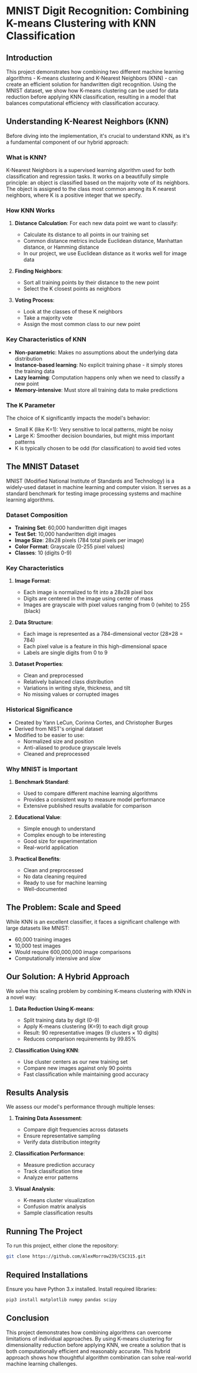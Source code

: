 # MNIST Digit Recognition: Combining K-means Clustering with KNN Classification

## Introduction

This project demonstrates how combining two different machine learning algorithms - K-means clustering and K-Nearest Neighbors (KNN) - can create an efficient solution for handwritten digit recognition. Using the MNIST dataset, we show how K-means clustering can be used for data reduction before applying KNN classification, resulting in a model that balances computational efficiency with classification accuracy.

## Understanding K-Nearest Neighbors (KNN)

Before diving into the implementation, it's crucial to understand KNN, as it's a fundamental component of our hybrid approach:

### What is KNN?

K-Nearest Neighbors is a supervised learning algorithm used for both classification and regression tasks. It works on a beautifully simple principle: an object is classified based on the majority vote of its neighbors. The object is assigned to the class most common among its K nearest neighbors, where K is a positive integer that we specify.

### How KNN Works

1. **Distance Calculation**: For each new data point we want to classify:
   - Calculate its distance to all points in our training set
   - Common distance metrics include Euclidean distance, Manhattan distance, or Hamming distance
   - In our project, we use Euclidean distance as it works well for image data

2. **Finding Neighbors**:
   - Sort all training points by their distance to the new point
   - Select the K closest points as neighbors

3. **Voting Process**:
   - Look at the classes of these K neighbors
   - Take a majority vote
   - Assign the most common class to our new point

### Key Characteristics of KNN

- **Non-parametric**: Makes no assumptions about the underlying data distribution
- **Instance-based learning**: No explicit training phase - it simply stores the training data
- **Lazy learning**: Computation happens only when we need to classify a new point
- **Memory-intensive**: Must store all training data to make predictions

### The K Parameter

The choice of K significantly impacts the model's behavior:

- Small K (like K=1): Very sensitive to local patterns, might be noisy
- Large K: Smoother decision boundaries, but might miss important patterns
- K is typically chosen to be odd (for classification) to avoid tied votes

## The MNIST Dataset

MNIST (Modified National Institute of Standards and Technology) is a widely-used dataset in machine learning and computer vision. It serves as a standard benchmark for testing image processing systems and machine learning algorithms.

### Dataset Composition

- **Training Set**: 60,000 handwritten digit images
- **Test Set**: 10,000 handwritten digit images
- **Image Size**: 28x28 pixels (784 total pixels per image)
- **Color Format**: Grayscale (0-255 pixel values)
- **Classes**: 10 (digits 0-9)

### Key Characteristics

1. **Image Format**:
   - Each image is normalized to fit into a 28x28 pixel box
   - Digits are centered in the image using center of mass
   - Images are grayscale with pixel values ranging from 0 (white) to 255 (black)

2. **Data Structure**:
   - Each image is represented as a 784-dimensional vector (28×28 = 784)
   - Each pixel value is a feature in this high-dimensional space
   - Labels are single digits from 0 to 9

3. **Dataset Properties**:
   - Clean and preprocessed
   - Relatively balanced class distribution
   - Variations in writing style, thickness, and tilt
   - No missing values or corrupted images

### Historical Significance

- Created by Yann LeCun, Corinna Cortes, and Christopher Burges
- Derived from NIST's original dataset
- Modified to be easier to use:
  - Normalized size and position
  - Anti-aliased to produce grayscale levels
  - Cleaned and preprocessed

### Why MNIST is Important

1. **Benchmark Standard**:
   - Used to compare different machine learning algorithms
   - Provides a consistent way to measure model performance
   - Extensive published results available for comparison

2. **Educational Value**:
   - Simple enough to understand
   - Complex enough to be interesting
   - Good size for experimentation
   - Real-world application

3. **Practical Benefits**:
   - Clean and preprocessed
   - No data cleaning required
   - Ready to use for machine learning
   - Well-documented

## The Problem: Scale and Speed

While KNN is an excellent classifier, it faces a significant challenge with large datasets like MNIST:

- 60,000 training images
- 10,000 test images
- Would require 600,000,000 image comparisons
- Computationally intensive and slow

## Our Solution: A Hybrid Approach

We solve this scaling problem by combining K-means clustering with KNN in a novel way:

1. **Data Reduction Using K-means**:
   - Split training data by digit (0-9)
   - Apply K-means clustering (K=9) to each digit group
   - Result: 90 representative images (9 clusters × 10 digits)
   - Reduces comparison requirements by 99.85%

2. **Classification Using KNN**:
   - Use cluster centers as our new training set
   - Compare new images against only 90 points
   - Fast classification while maintaining good accuracy

## Results Analysis

We assess our model's performance through multiple lenses:

1. **Training Data Assessment**:
   - Compare digit frequencies across datasets
   - Ensure representative sampling
   - Verify data distribution integrity

2. **Classification Performance**:
   - Measure prediction accuracy
   - Track classification time
   - Analyze error patterns

3. **Visual Analysis**:
   - K-means cluster visualization
   - Confusion matrix analysis
   - Sample classification results

## Running The Project

To run this project, either clone the repository:

```bash
git clone https://github.com/AlexMorrow239/CSC315.git
```

## Required Installations

Ensure you have Python 3.x installed. Install required libraries:

```bash
pip3 install matplotlib numpy pandas scipy
```

## Conclusion

This project demonstrates how combining algorithms can overcome limitations of individual approaches. By using K-means clustering for dimensionality reduction before applying KNN, we create a solution that is both computationally efficient and reasonably accurate. This hybrid approach shows how thoughtful algorithm combination can solve real-world machine learning challenges.
